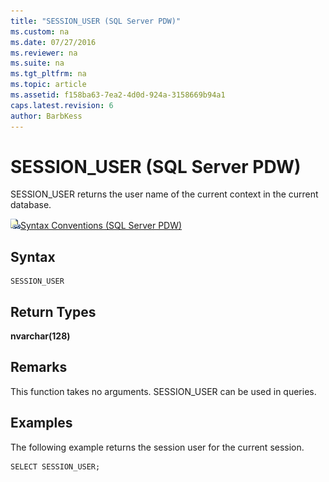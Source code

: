 ```yaml
---
title: "SESSION_USER (SQL Server PDW)"
ms.custom: na
ms.date: 07/27/2016
ms.reviewer: na
ms.suite: na
ms.tgt_pltfrm: na
ms.topic: article
ms.assetid: f158ba63-7ea2-4d0d-924a-3158669b94a1
caps.latest.revision: 6
author: BarbKess
---
```

# SESSION_USER (SQL Server PDW)
SESSION_USER returns the user name of the current context in the current database.  
  
![Topic link icon](../sqlpdw/media/Topic_Link.gif "Topic_Link")[Syntax Conventions &#40;SQL Server PDW&#41;](../sqlpdw/syntax-conventions-sql-server-pdw.md)  
  
## Syntax  
  
```  
SESSION_USER  
```  
  
## Return Types  
**nvarchar(128)**  
  
## Remarks  
This function takes no arguments. SESSION_USER can be used in queries.  
  
## Examples  
The following example returns the session user for the current session.  
  
```  
SELECT SESSION_USER;  
```  
  
